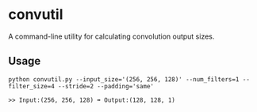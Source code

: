 # convutil
A command-line utility for calculating convolution output sizes. 

## Usage
```
python convutil.py --input_size='(256, 256, 128)' --num_filters=1 --filter_size=4 --stride=2 --padding='same'

>> Input:(256, 256, 128) ➡ Output:(128, 128, 1)
```